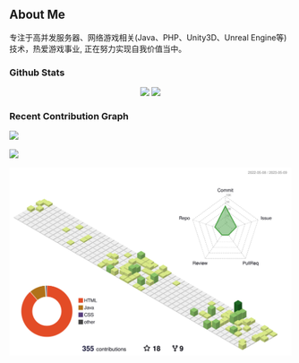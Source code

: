## About Me

专注于高并发服务器、网络游戏相关(Java、PHP、Unity3D、Unreal Engine等)技术，热爱游戏事业, 正在努力实现自我价值当中。

### Github Stats

<div align="center">
<span>  </span>
<img height="170px" src="https://github-readme-stats.vercel.app/api?username=TinyZzh&show_icons=true&theme=graywhite&locale=cn&hide_title=true&hide_border=true&bg_color=0,d8e887,8cc569,1d6a23" /><span>  </span><img height="170px" src="https://github-readme-stats.vercel.app/api/top-langs/?username=TinyZzh&layout=compact&langs_count=8&hide_title=true&hide_border=true&theme=graywhite&bg_color=1d6a23,26a641,8cc569,d8e887" />
<span>  </span>
</div>

### Recent Contribution Graph

[![](https://github-profile-trophy.vercel.app/?username=TinyZzh&theme=onedark&row=1&column=7&no-frame=true&no-bg=true)](https://tinyzzh.github.io)



[![](https://github-readme-activity-graph.cyclic.app/graph?username=TinyZzh&theme=github-compact&bg_color=FF000000&hide_border=true)](https://tinyzzh.github.io)


[![](https://raw.githubusercontent.com/TinyZzh/TinyZzh/main/profile-3d-contrib/profile-green.svg)](https://tinyzzh.github.io)

